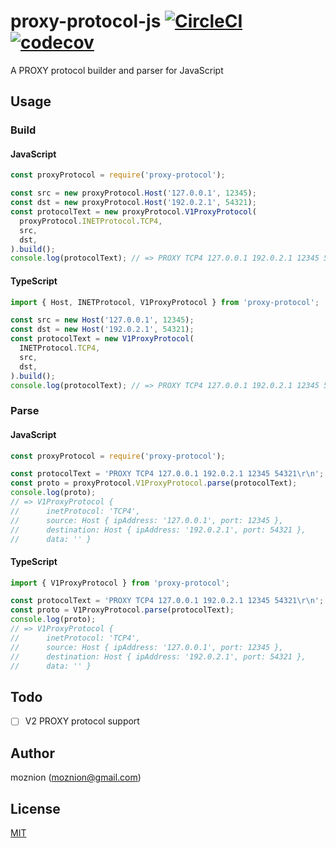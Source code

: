 proxy-protocol-js [![CircleCI](https://circleci.com/gh/moznion/proxy-protocol-js.svg?style=svg)](https://circleci.com/gh/moznion/proxy-protocol-js) [![codecov](https://codecov.io/gh/moznion/proxy-protocol-js/branch/master/graph/badge.svg)](https://codecov.io/gh/moznion/proxy-protocol-js)
==

A PROXY protocol builder and parser for JavaScript

Usage
--

### Build

#### JavaScript

```JavaScript
const proxyProtocol = require('proxy-protocol');

const src = new proxyProtocol.Host('127.0.0.1', 12345);
const dst = new proxyProtocol.Host('192.0.2.1', 54321);
const protocolText = new proxyProtocol.V1ProxyProtocol(
  proxyProtocol.INETProtocol.TCP4,
  src,
  dst,
).build();
console.log(protocolText); // => PROXY TCP4 127.0.0.1 192.0.2.1 12345 54321\r\n
```

#### TypeScript

```TypeScript
import { Host, INETProtocol, V1ProxyProtocol } from 'proxy-protocol';

const src = new Host('127.0.0.1', 12345);
const dst = new Host('192.0.2.1', 54321);
const protocolText = new V1ProxyProtocol(
  INETProtocol.TCP4,
  src,
  dst,
).build();
console.log(protocolText); // => PROXY TCP4 127.0.0.1 192.0.2.1 12345 54321\r\n
```

### Parse

#### JavaScript

```JavaScript
const proxyProtocol = require('proxy-protocol');

const protocolText = 'PROXY TCP4 127.0.0.1 192.0.2.1 12345 54321\r\n';
const proto = proxyProtocol.V1ProxyProtocol.parse(protocolText);
console.log(proto);
// => V1ProxyProtocol {
//      inetProtocol: 'TCP4',
//      source: Host { ipAddress: '127.0.0.1', port: 12345 },
//      destination: Host { ipAddress: '192.0.2.1', port: 54321 },
//      data: '' }
```

#### TypeScript

```TypeScript
import { V1ProxyProtocol } from 'proxy-protocol';

const protocolText = 'PROXY TCP4 127.0.0.1 192.0.2.1 12345 54321\r\n';
const proto = V1ProxyProtocol.parse(protocolText);
console.log(proto);
// => V1ProxyProtocol {
//      inetProtocol: 'TCP4',
//      source: Host { ipAddress: '127.0.0.1', port: 12345 },
//      destination: Host { ipAddress: '192.0.2.1', port: 54321 },
//      data: '' }
```

Todo
--

- [ ] V2 PROXY protocol support

Author
--

moznion (<moznion@gmail.com>)

License
--

[MIT](./LICENSE)

